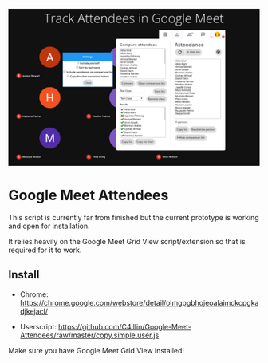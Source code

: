<p align="center">
  <img src="https://raw.githubusercontent.com/C4illin/Google-Meet-Attendees/master/extensions/marketing/main%201.jpg">
</p>

# Google Meet Attendees
This script is currently far from finished but the current prototype is working and open for installation.

It relies heavily on the Google Meet Grid View script/extension so that is required for it to work.

## Install
* Chrome: https://chrome.google.com/webstore/detail/olmgpgbhojeoalaimckcpgkadjkejacl/

* Userscript: https://github.com/C4illin/Google-Meet-Attendees/raw/master/copy.simple.user.js

Make sure you have Google Meet Grid View installed!
